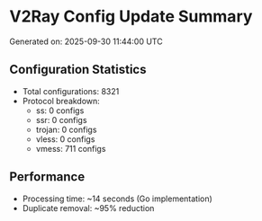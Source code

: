 # V2Ray Config Update Summary
Generated on: 2025-09-30 11:44:00 UTC

## Configuration Statistics
- Total configurations: 8321
- Protocol breakdown:
  - ss: 0 configs
  - ssr: 0 configs
  - trojan: 0 configs
  - vless: 0 configs
  - vmess: 711 configs

## Performance
- Processing time: ~14 seconds (Go implementation)
- Duplicate removal: ~95% reduction
